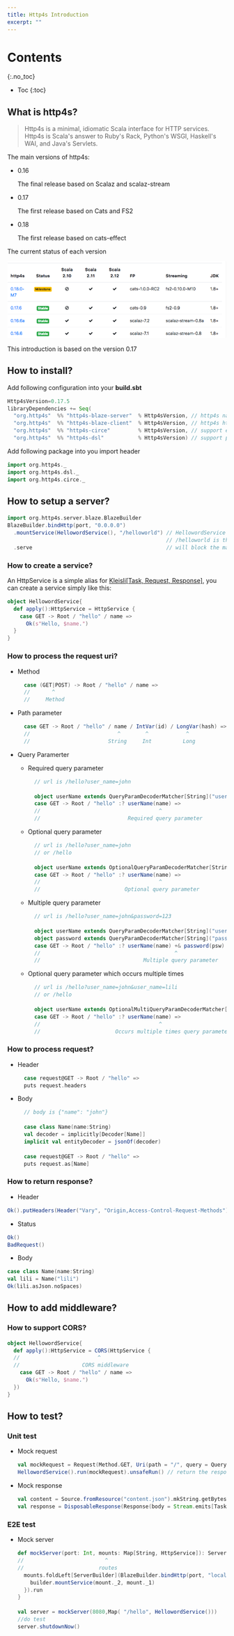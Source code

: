```yaml
---
title: Http4s Introduction
excerpt: ""
---
```

# Contents
{:.no_toc}

* Toc
{:toc}

## What is http4s?
> Http4s is a minimal, idiomatic Scala interface for HTTP services. Http4s is Scala's answer to Ruby's Rack, Python's WSGI, Haskell's WAI, and Java's Servlets.

The main versions of http4s:

* 0.16

  The final release based on Scalaz and scalaz-stream

* 0.17

  The first release based on Cats and FS2

* 0.18

  The first release based on cats-effect

The current status of each version

![enter image description here](/images/http4s-version-status.png)

This introduction is based on the version 0.17

## How to install?

Add following configuration into your **build.sbt**

~~~ scala
Http4sVersion=0.17.5
libraryDependencies += Seq(
  "org.http4s"  %% "http4s-blaze-server"  % Http4sVersion, // http4s native backend server
  "org.http4s"  %% "http4s-blaze-client"  % Http4sVersion, // http4s http client
  "org.http4s"  %% "http4s-circe"         % Http4sVersion, // support encoding and decoding json based on circe
  "org.http4s"  %% "http4s-dsl"           % Http4sVersion) // support process request in type level
~~~

Add following package into you import header

~~~ scala
import org.http4s._
import org.http4s.dsl._
import org.http4s.circe._
~~~

## How to setup a server?

~~~ scala
import org.http4s.server.blaze.BlazeBuilder
BlazeBuilder.bindHttp(port, "0.0.0.0")
  .mountService(HellowordService(), "/helloworld") // HellowordService is our HttpService, will explain it later.
                                                   // /helloworld is the route endpoint
  .serve                                           // will block the main process
~~~

### How to create a service?

An HttpService is a simple alias for [Kleisli[Task, Request, Response]](https://typelevel.org/cats/datatypes/kleisli.html), you can create a service simply like this:

~~~ scala
object HellowordService{
  def apply():HttpService = HttpService {
    case GET -> Root / "hello" / name =>
      Ok(s"Hello, $name.")
  }
}
~~~

### How to process the request uri?

* Method

  ~~~ scala
    case (GET|POST) -> Root / "hello" / name =>
    //       ^
    //     Method
  ~~~

* Path parameter

  ~~~ scala
    case GET -> Root / "hello" / name / IntVar(id) / LongVar(hash) =>
    //                            ^        ^            ^
    //                         String     Int          Long
  ~~~

* Query Paramerter
  * Required query parameter

    ~~~ scala
      // url is /hello?user_name=john

      object userName extends QueryParamDecoderMatcher[String]("user_name")
      case GET -> Root / "hello" :? userName(name) =>
      //                                      ^
      //                            Required query parameter
    ~~~

  * Optional query parameter

    ~~~ scala
      // url is /hello?user_name=john
      // or /hello

      object userName extends OptionalQueryParamDecoderMatcher[String]("user_name")
      case GET -> Root / "hello" :? userName(name) =>
      //                                      ^
      //                           Optional query parameter
    ~~~

  * Multiple query parameter

    ~~~ scala
      // url is /hello?user_name=john&password=123

      object userName extends QueryParamDecoderMatcher[String]("user_name")
      object password extends QueryParamDecoderMatcher[String]("password")
      case GET -> Root / "hello" :? userName(name) +& password(psw) =>
      //                                           ^
      //                                 Multiple query parameter
    ~~~

  * Optional query parameter which occurs multiple times

    ~~~ scala
      // url is /hello?user_name=john&user_name=lili
      // or /hello

      object userName extends OptionalMultiQueryParamDecoderMatcher[String]("user_name")
      case GET -> Root / "hello" :? userName(name) =>
      //                                      ^
      //                        Occurs multiple times query parameter(List(john,lili))
    ~~~


### How to process request?

* Header

  ~~~ scala
    case request@GET -> Root / "hello" =>
    puts request.headers
  ~~~

* Body

  ~~~ scala
    // body is {"name": "john"}

    case class Name(name:String)
    val decoder = implicitly[Decoder[Name]]
    implicit val entityDecoder = jsonOf(decoder)

    case request@GET -> Root / "hello" =>
    puts request.as[Name]
  ~~~

### How to return response?

* Header

~~~ scala
Ok().putHeaders(Header("Vary", "Origin,Access-Control-Request-Methods"))
~~~

* Status

~~~ scala
Ok()
BadRequest()
~~~

* Body

~~~ scala
case class Name(name:String)
val lili = Name("lili")
Ok(lili.asJson.noSpaces)
~~~

## How to add middleware?

### How to support CORS?

~~~ scala
object HellowordService{
  def apply():HttpService = CORS(HttpService {
  //                         ^
  //                    CORS middleware
    case GET -> Root / "hello" / name =>
      Ok(s"Hello, $name.")
  })
}
~~~


## How to test?

### Unit test

* Mock request

  ~~~ scala
  val mockRequest = Request(Method.GET, Uri(path = "/", query = Query(("name", Some("lili")))))
  HellowordService().run(mockRequest).unsafeRun() // return the response of this request
  ~~~

* Mock response

  ~~~ scala
  val content = Source.fromResource("content.json").mkString.getBytes
  val response = DisposableResponse(Response(body = Stream.emits[Task,Byte](content)), Task.now(()))
  ~~~

### E2E test

* Mock server

  ~~~ scala
  def mockServer(port: Int, mounts: Map[String, HttpService]): Server = {
  //                          ^
  //                        routes
    mounts.foldLeft[ServerBuilder](BlazeBuilder.bindHttp(port, "localhost"))((builder, mount) => {
      builder.mountService(mount._2, mount._1)
    }).run
  }

  val server = mockServer(8080,Map( "/hello", HellowordService()))
  //do test
  server.shutdownNow()
  ~~~
